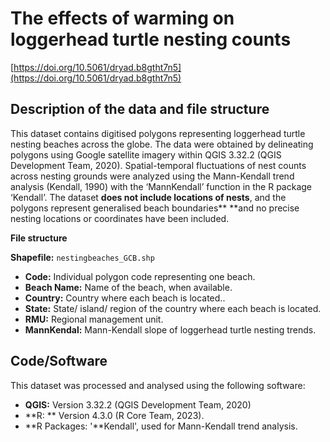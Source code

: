 # The effects of warming on loggerhead turtle nesting counts

[https://doi.org/10.5061/dryad.b8gtht7n5](https://doi.org/10.5061/dryad.b8gtht7n5)

## Description of the data and file structure

This dataset contains digitised polygons representing loggerhead turtle nesting beaches across the globe. The data were obtained by delineating polygons using Google satellite imagery within QGIS 3.32.2 (QGIS Development Team, 2020). Spatial-temporal fluctuations of nest counts across nesting grounds were analyzed using the Mann-Kendall trend analysis (Kendall, 1990) with the ‘MannKendall’ function in the R package ‘Kendall’. The dataset **does not include locations of nests**, and the polygons represent generalised beach boundaries** **and no precise nesting locations or coordinates have been included. 



**File structure**

**Shapefile:** `nestingbeaches_GCB.shp`

* **Code:** Individual polygon code representing one beach.
* **Beach Name:** Name of the beach, when available.
* **Country:** Country where each beach is located..
* **State:** State/ island/ region of the country where each beach is located.
* **RMU:** Regional management unit.
* **MannKendal:** Mann-Kendall slope of loggerhead turtle nesting trends.

## Code/Software

This dataset was processed and analysed using the following software:

* **QGIS:** Version 3.32.2 (QGIS Development Team, 2020)
* \**R: ** Version 4.3.0 (R Core Team, 2023). 
* \**R Packages: '**Kendall', used for Mann-Kendall trend analysis.

